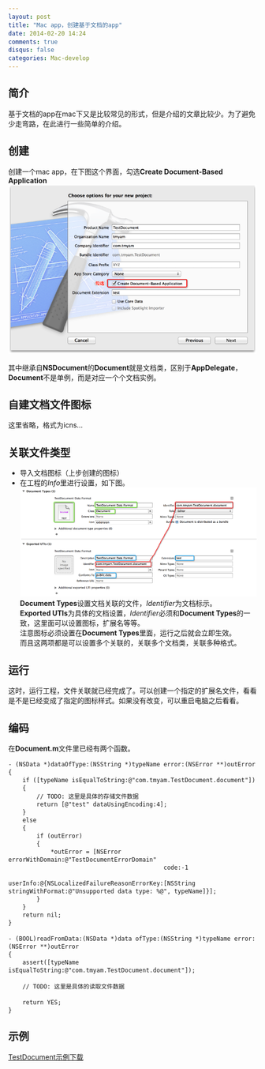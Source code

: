 ```yaml
---
layout: post
title: "Mac app，创建基于文档的app"
date: 2014-02-20 14:24
comments: true
disqus: false
categories: Mac-develop
---
```


## 简介
基于文档的app在mac下又是比较常见的形式，但是介绍的文章比较少。为了避免少走弯路，在此进行一些简单的介绍。
<!-- more -->   
## 创建
创建一个mac app，在下图这个界面，勾选**Create Document-Based Application**   
![temp](/images/2014/02/20/create.png) 

其中继承自**NSDocument**的**Document**就是文档类，区别于**AppDelegate**，**Document**不是单例，而是对应一个个文档实例。

## 自建文档文件图标
这里省略，格式为icns...

## 关联文件类型
* 导入文档图标（上步创建的图标）
* 在工程的*Info*里进行设置，如下图。   
![temp](/images/2014/02/20/info.png)   
**Document Types**设置文档关联的文件，*Identifier*为文档标示。   
**Exported UTIs**为具体的文档设置，*Identifier*必须和**Document Types**的一致，这里面可以设置图标，扩展名等等。   
注意图标必须设置在**Document Types**里面，运行之后就会立即生效。   
而且这两项都是可以设置多个关联的，关联多个文档类，关联多种格式。

## 运行
这时，运行工程，文件关联就已经完成了。可以创建一个指定的扩展名文件，看看是不是已经变成了指定的图标样式。如果没有改变，可以重启电脑之后看看。

## 编码
在**Document.m**文件里已经有两个函数。

``` objc
- (NSData *)dataOfType:(NSString *)typeName error:(NSError **)outError
{
    if ([typeName isEqualToString:@"com.tmyam.TestDocument.document"])
    {
        // TODO: 这里是具体的存储文件数据
        return [@"test" dataUsingEncoding:4];
    }
    else
    {
        if (outError)
        {
            *outError = [NSError errorWithDomain:@"TestDocumentErrorDomain"
                                            code:-1
                                        userInfo:@{NSLocalizedFailureReasonErrorKey:[NSString stringWithFormat:@"Unsupported data type: %@", typeName]}];
        }
    }
    return nil;
}

- (BOOL)readFromData:(NSData *)data ofType:(NSString *)typeName error:(NSError **)outError
{
    assert([typeName isEqualToString:@"com.tmyam.TestDocument.document"]);
    
    // TODO: 这里是具体的读取文件数据
 
    return YES;
}
```
## 示例
[TestDocument示例下载](/files/TestDocument.zip)

